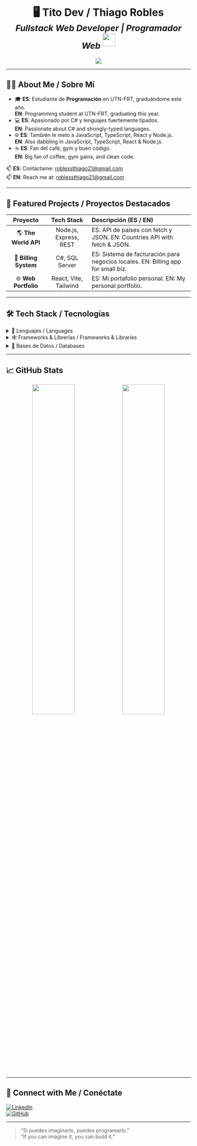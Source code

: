 <!-- ===========================
     👋 HI / HOLA 
=========================== -->

<h1 align="center">
  <b>🖥️ Tito Dev / Thiago Robles</b>  
  <br>
  <sub>  
    <i>Fullstack Web Developer | Programador Web</i>  
  </sub>
  <img src="https://media.giphy.com/media/hvRJCLFzcasrR4ia7z/giphy.gif" width="35">
</h1>

<p align="center">
  <a href="https://readme-typing-svg.herokuapp.com?font=Fira+Code&weight=600&color=00FFFF&size=25&center=true&width=700&height=100&lines=SI+PUEDES+IMAGINARLO,+PUEDES+PROGRAMARLO;IF+YOU+CAN+IMAGINE+IT,+YOU+CAN+BUILD+IT">
    <img src="https://readme-typing-svg.herokuapp.com?font=Fira+Code&weight=600&color=00FFFF&size=25&center=true&vCenter=true&width=700&height=100&lines=SI+PUEDES+IMAGINARLO,+PUEDES+PROGRAMARLO;IF+YOU+CAN+IMAGINE+IT,+YOU+CAN+BUILD+IT">
  </a>
</p>

---

## 🧑‍💼 About Me / Sobre Mí

- 🎓 **ES**: Estudiante de **Programación** en UTN-FRT, graduándome este año.  
  **EN**: Programming student at UTN-FRT, graduating this year.
- 💻 **ES**: Apasionado por C# y lenguajes fuertemente tipados.  
  **EN**: Passionate about C# and strongly-typed languages.
- 🌐 **ES**: También le meto a JavaScript, TypeScript, React y Node.js.  
  **EN**: Also dabbling in JavaScript, TypeScript, React & Node.js.
- ☕ **ES**: Fan del café, gym y buen código.  
  **EN**: Big fan of coffee, gym gains, and clean code.

📫 **ES**: Contáctame: [roblessthiago21@gmail.com](mailto:roblessthiago21@gmail.com)  
📫 **EN**: Reach me at: [roblessthiago21@gmail.com](mailto:roblessthiago21@gmail.com)

---

## 🚀 Featured Projects / Proyectos Destacados

| Proyecto | Tech Stack | Descripción (ES / EN) |
| :------: | :--------: | :-------------------- |
| 🌎 **The World API** | Node.js, Express, REST | ES: API de países con fetch y JSON. EN: Countries API with fetch & JSON. |
| 💼 **Billing System** | C#, SQL Server | ES: Sistema de facturación para negocios locales. EN: Billing app for small biz. |
| 🌐 **Web Portfolio** | React, Vite, Tailwind | ES: Mi portafolio personal. EN: My personal portfolio. |

---

## 🛠️ Tech Stack / Tecnologías

<details>
<summary>🔧 Lenguajes / Languages</summary>

- **ES / EN**:  
  ![HTML5](https://img.shields.io/badge/HTML5-E34F26?style=for-the-badge&logo=html5)  
  ![CSS3](https://img.shields.io/badge/CSS3-1572B6?style=for-the-badge&logo=css3)  
  ![JavaScript](https://img.shields.io/badge/JS-%F0DB4F?style=for-the-badge&logo=javascript)  
  ![TypeScript](https://img.shields.io/badge/TS-%23007ACC?style=for-the-badge&logo=typescript)  
  ![C#](https://img.shields.io/badge/C%23-%23239120?style=for-the-badge&logo=csharp)  
</details>

<details>
<summary>🕸️ Frameworks & Librerías / Frameworks & Libraries</summary>

- **ES / EN**:  
  ![.NET](https://img.shields.io/badge/.NET-5C2D91?style=for-the-badge&logo=.net)  
  ![React](https://img.shields.io/badge/React-%2361DAFB?style=for-the-badge&logo=react)  
  ![Node.js](https://img.shields.io/badge/Node.js-6DA55F?style=for-the-badge&logo=node.js)  
  ![Express](https://img.shields.io/badge/Express-%23404d59?style=for-the-badge&logo=express)  
</details>

<details>
<summary>💾 Bases de Datos / Databases</summary>

- **ES / EN**:  
  ![SQL Server](https://img.shields.io/badge/SQL%20Server-CC2927?style=for-the-badge&logo=microsoft%20sql%20server)  
  ![SQLite](https://img.shields.io/badge/SQLite-%2307405e?style=for-the-badge&logo=sqlite)  
  ![MongoDB](https://img.shields.io/badge/MongoDB-%234ea94b?style=for-the-badge&logo=mongodb)  
</details>

---

## 📈 GitHub Stats

<p align="center">
  <img src="https://github-readme-stats.vercel.app/api?username=T1T0Dev&show_icons=true&theme=tokyonight&hide_title=true" width="48%"/>
  <img src="https://github-readme-stats.vercel.app/api/top-langs/?username=T1T0Dev&layout=compact&theme=tokyonight&hide_title=false" width="48%"/>
</p>

---

## 📱 Connect with Me / Conéctate

[![LinkedIn](https://img.shields.io/badge/LinkedIn-%230077B5?style=for-the-badge&logo=linkedin)](https://www.linkedin.com/in/tito-dev/)  
[![GitHub](https://img.shields.io/badge/GitHub-181717?style=for-the-badge&logo=github)](https://github.com/T1T0Dev)

---

> “Si puedes imaginarlo, puedes programarlo.”  
> “If you can imagine it, you can build it.”

